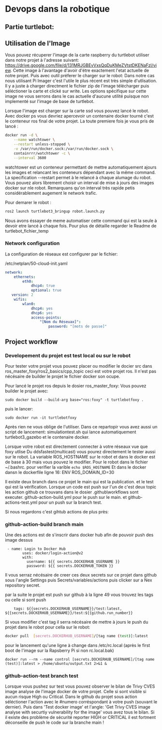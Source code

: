 # Devops dans la robotique


## Partie turtlebot:

##  Utilisation de l'Image

Vous pouvez récuperer l'image de la carte raspberry du turtlebot utiliser dans notre projet
à l'adresse suivant:  https://drive.google.com/file/d/131MRJGBEvVxsQqDuKMeZVtstDKENaFzl/view.
Cette image à l'avantage d'avoir d'étre exactement l'etat actuelle de notre projet.
Puis avec outil préferer le charger sur le robot:
Dans notre cas nous utilisant Pi Imager c'est l'utile le plus récent est très simple d'utlisation.
Il y a juste à charger directment le fichier zip de l'image télécharger puis séléctioner la carte et clické sur write.
Les options spécifique sur cette image ne vous serrons dans le cas actuelle d'aucune utilité puisque non implementé sur l'image de base de turtlebot.

Lorsque l'image est charger sur la carte ssd vous pouvez lancé le robot.
Avec docker ps vous devriez apercevoir un contenaire docker tourné c'est le conteneur ros final de votre projet.
La toute premiere fois je vous pris de lancé :

```BASH
docker run -d \
    --name watchtower \
    --restart unless-stopped \
    -v /var/run/docker.sock:/var/run/docker.sock \
    containrrr/watchtower -c \
    --interval 3600
```

watchtower est un conteneur permettant de mettre automatiquement ajours les images et relancant les conteneurs dépendant avec la même command. 
La specification --restart permet à le relancé à chaque alumage du robot.
Vous pouvez alors librement choisir un interval de mise à jours des images docker sur nle robot.
Remarquans qu'on interval très rapide petis considérablement augement le network trafic.

Pour demarer le robot :
```BASH
ros2 launch turtlebot3_bringup robot.launch.py
```
Nous avons éssayer de meme automatiser cette command qui est la seule à devoir etre lancé à chaque fois.
Pour plus de détaille regarder le Readme de turtlebot_fichier_temp

### Network configuration
 
La configuration de réseaux est configurer par le fichier:

/etc/netplan/50-cloud-init.yaml
```yaml
network:
    ethernets:
        eth0:
            dhcp4: true
            optional: true
   version: 2
    wifis:
        wlan0:
            dhcp4: yes
            dhcp6: yes
            access-points:
                "[Nom du Réseuax]":
                    password: "[mots de passe]"
```

## Project workflow

### Developement du projet est test local ou sur le robot

Pour tester votre projet vous pouvez placer ou modifier le docier src dans ros_master_foxy/ros2_basics/cpp_topic ceci est votre projet ros.
Il n'est pas nécésaire de builder le projet le fichier docker son ocupe.

Pour lancé le projet ros depuis le dosier ros_master_foxy: 
Vous pouvez builder le projet avec:
```
sudo docker build --build-arg base="ros:foxy" -t turtlebotfoxy . 
```
puis le lancer:
```
sudo docker run -it turtlebotfoxy
```
Après rien ne vous oblige de l'utiliser.
Dans ce repartopir vous avez aussi un script de lancement:
simulationtest.sh qui lance automatiquement  turtlebot3_gazebo et le contenaire docker.

Lorsque votre robot est directement connecter à votre réseaux vue que foxy utlise Du ddsfastest(multicast) vous pourez directement le tester aussi sur le robot.
La variable ROS_HOSTNAME sur le robot et dans le docker est de base à 30 mais vous pouvez le modifier.
Pour le robot dans le fichier ~/.bashrc.
pour verifier la varible ```echo $ROS_HOSTNAME```
Et dans le docker dansn le dockerfile ligne 16: ENV ROS_DOMAIN_ID=30


Il existe deux branch dans ce projet le main qui est la publication.
et le test qui est la vérification. Lorsque un code est push sur l'un de c'est deux topic les action github ce trouvans dans le dosier
.github\workflows sont executer.
github-action-build.yml pour le push sur le main.
et github-actions-test.yml pour un push sur la branch test.

Si nous regardons c'est gihtub actions de plus près:

### github-action-build branch main
Une des actions est de s'inscrir dans docker hub afin de pouvoir push des image dessus
```
 - name: Login to Docker Hub
        uses: docker/login-action@v2
        with:
          username: ${{ secrets.DOCKERHUB_USERNAME }}
          password: ${{ secrets.DOCKERHUB_TOKEN }}
```
Il vous serraz nécésaire de creer ces deux secrets sur ce projet dans github
sous l'angle Settings puis Secrets/variables/actions puis clicker sur a Nex repository secret.

par la suite le projet est push sur github à la ligne 49 vous trouvez les tags ou celle si sont push

```
    tags: ${{secrets.DOCKERHUB_USERNAME}}/test:latest, ${{secrets.DOCKERHUB_USERNAME}}/test:${{github.run_number}}
```

Si vous modifier c'est tag il serra nécésaire de mettre à jours le push du projet dans le robot pour cella sur le robot:
```BASH
docker pull  [secrets.DOCKERHUB_USERNAME]/[tag name (test)]:latest
```
pour le lancement qu'une ligne à change dans /etc/rc.local (après le first boot de l'image sur la Rapsberry Pi si non rc.local.bak)

```
docker run --rm --name control [secrets.DOCKERHUB_USERNAME]/[tag name (test)]:latest > /home/ubuntu/output.txt 2>&1 &
```

### github-action-test branch test

Lorsque vous pushez sur test vous pouvez observer le bilan de Trivy CVES image analyse de l'image docker de votre projet.
Celle si sont visible si aucun risque High ou Critical. Dans le github du projet sous action séléctioner l'action avec le #numero corréspondant à votre push (souvant le dernier).
Puis dans 'Test docker image' et l'angle: 'Get Trivy CVES image analyse with securtiy vulnerability for the image' vous avez tous le bilan.
Si il existe des problème de sécurité reporter HIGH or CRITICAL il est fortment déconseille de push le code sur la branche main !

